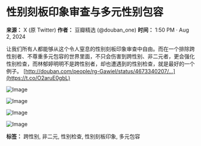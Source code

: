 # 性别刻板印象审查与多元性别包容

**来源：** X (原 Twitter)
**作者：** 豆瓣精选 (@douban_one)
**时间：** 1:50 PM · Aug 2, 2024

让我们所有人都能够从这个令人窒息的性别刻板印象审查中自由。而在一个排除跨性别者、不尊重多元包容的世界里面，不只会伤害到跨性别、非二元者，更会强化性别检查，而林郁婷明明不是跨性别者，却也遭遇到的性别检查，就是最好的一个例子。 [http://douban.com/people/rg-Gawiel/status/4673340207/…](https://t.co/O2aruE0gbL)

![Image](https://pbs.twimg.com/media/GT-zbWPb0AAbIQZ?format=jpg&name=360x360)

![Image](https://pbs.twimg.com/media/GT-zbgkbYAAeSvA?format=jpg&name=360x360)

![Image](https://pbs.twimg.com/media/GT-zburW4AAKadX?format=jpg&name=360x360)

![Image](https://pbs.twimg.com/media/GT-zb3SbAAA3hyU?format=jpg&name=360x360)

**标签：** 跨性别, 非二元, 性别检查, 性别刻板印象, 多元包容

